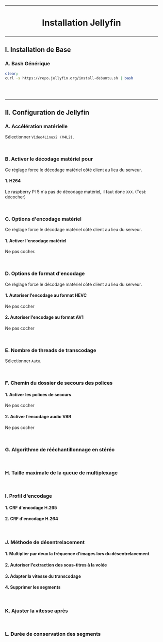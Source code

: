---------------------------------------------------------------------------------------------------------------------------------------------------------------------------------------------
# <p align='center'> Installation Jellyfin </p>
---------------------------------------------------------------------------------------------------------------------------------------------------------------------------------------------
## I. Installation de Base
### A. Bash Générique
```bash
clear;
curl -s https://repo.jellyfin.org/install-debuntu.sh | bash
```

<br />
<br />

---------------------------------------------------------------------------------------------------------------------------------------------------------------------------------------------
## II. Configuration de Jellyfin
### A. Accélération matérielle
Sélectionner `Video4Linux2 (V4L2)`.

<br />

### B. Activer le décodage matériel pour
Ce réglage force le décodage matériel côté client au lieu du serveur.
#### 1. H264
Le raspberry PI 5 n'a pas de décodage matériel, il faut donc `XXX`. (Test: décocher)

<br />

### C. Options d'encodage matériel
Ce réglage force le décodage matériel côté client au lieu du serveur.

#### 1. Activer l'encodage matériel
Ne pas cocher.

<br />

### D. Options de format d'encodage
Ce réglage force le décodage matériel côté client au lieu du serveur.
#### 1. Autoriser l'encodage au format HEVC
Ne pas cocher
#### 2. Autoriser l'encodage au format AV1
Ne pas cocher

<br />

### E. Nombre de threads de transcodage
Sélectionner `Auto`.

<br />

### F. Chemin du dossier de secours des polices
#### 1. Activer les polices de secours
Ne pas cocher
#### 2. Activer l’encodage audio VBR
Ne pas cocher

<br />

### G. Algorithme de rééchantillonnage en stéréo

<br />

### H. Taille maximale de la queue de multiplexage

<br />

### I. Profil d'encodage
#### 1. CRF d'encodage H.265
#### 2. CRF d'encodage H.264

<br />

### J. Méthode de désentrelacement
#### 1. Multiplier par deux la fréquence d'images lors du désentrelacement
#### 2. Autoriser l'extraction des sous-titres à la volée 
#### 3. Adapter la vitesse du transcodage
#### 4. Supprimer les segments

<br />

### K. Ajuster la vitesse après

<br />

### L. Durée de conservation des segments

<br />
